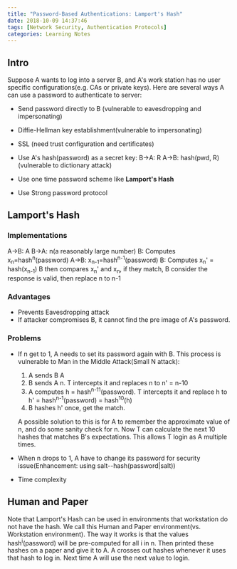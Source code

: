 ```yaml
---
title: "Password-Based Authentications: Lamport's Hash"
date: 2018-10-09 14:37:46
tags: [Network Security, Authentication Protocols]
categories: Learning Notes
---
```


## Intro
Suppose A wants to log into a server B, and A's work station has no user specific configurations(e.g. CAs or private keys). Here are several ways A can use a password to authenticate to server:
- Send password directly to B (vulnerable to eavesdropping and impersonating)
- Diffie-Hellman key establishment(vulnerable to impersonating)
- SSL (need trust configuration and certificates)
- Use A's hash(password) as a secret key:
  B->A: R
  A->B: hash(pwd, R)
  (vulnerable to dictionary attack)
 
- Use one time password scheme like **Lamport's Hash**
- Use Strong password protocol
 <!-- more -->

## Lamport's Hash
### Implementations
A->B: A
B->A: n(a reasonably large number)
B: Computes x<sub>n</sub>=hash<sup>n</sup>(password)
A->B: x<sub>n-1</sub>=hash<sup>n-1</sup>(password)
B: Computes x<sub>n</sub>' = hash(x<sub>n-1</sub>)
B then compares x<sub>n</sub>' and x<sub>n</sub>, if they match, B consider the response is valid, then replace n to n-1

### Advantages
- Prevents Eavesdropping attack
- If attacker compromises B, it cannot find the pre image of A's password.

### Problems
- If n get to 1, A needs to set its password again with B. This process is vulnerable to Man in the Middle Attack(Small N attack):
    1. A sends B A
    2. B sends A n. T intercepts it and replaces n to n' = n-10
    3. A computes h = hash<sup>n-11</sup>(password). T intercepts it and replace h to h' = hash<sup>n-1</sup>(password) = hash<sup>10</sup>(h)
    4. B hashes h' once, get the match.

    A possible solution to this is for A to remember the approximate value of n, and do some sanity check for n.
    Now T can calculate the next 10 hashes that matches B's expectations.
This allows T login as A multiple times.

- When n drops to 1, A have to change its password for security issue(Enhancement: using salt--hash(password|salt)) 

- Time complexity

## Human and Paper

Note that Lamport's Hash can be used in environments that workstation do not have the hash. We call this Human and Paper environment(vs. Workstation environment).
The way it works is that the values hash<sup>i</sup>(password) will be pre-computed for all i in n. Then printed these hashes on a paper and give it to A. A crosses out hashes whenever it uses that hash to log in. Next time A will use the next value to login.